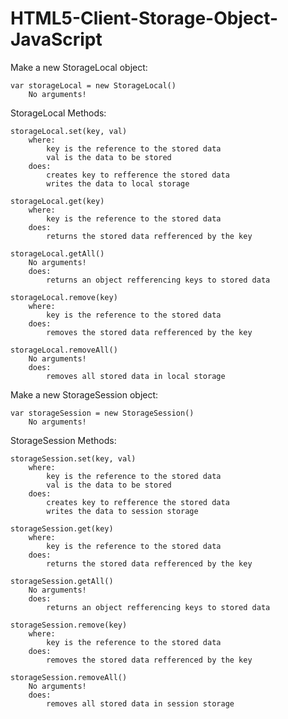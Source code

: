 HTML5-Client-Storage-Object-JavaScript
======================================

Make a new StorageLocal object:

    var storageLocal = new StorageLocal()
        No arguments!
        
StorageLocal Methods:

    storageLocal.set(key, val)
        where:
            key is the reference to the stored data
            val is the data to be stored
        does:
            creates key to refference the stored data
            writes the data to local storage
            
    storageLocal.get(key)
        where:
            key is the reference to the stored data
        does:
            returns the stored data refferenced by the key
            
    storageLocal.getAll()
        No arguments!
        does:
            returns an object refferencing keys to stored data
    
    storageLocal.remove(key)
        where:
            key is the reference to the stored data
        does:
            removes the stored data refferenced by the key
            
    storageLocal.removeAll()
        No arguments!
        does:
            removes all stored data in local storage

Make a new StorageSession object:

    var storageSession = new StorageSession()
        No arguments!
        
StorageSession Methods:

    storageSession.set(key, val)
        where:
            key is the reference to the stored data
            val is the data to be stored
        does:
            creates key to refference the stored data
            writes the data to session storage
            
    storageSession.get(key)
        where:
            key is the reference to the stored data
        does:
            returns the stored data refferenced by the key
            
    storageSession.getAll()
        No arguments!
        does:
            returns an object refferencing keys to stored data
    
    storageSession.remove(key)
        where:
            key is the reference to the stored data
        does:
            removes the stored data refferenced by the key
            
    storageSession.removeAll()
        No arguments!
        does:
            removes all stored data in session storage
